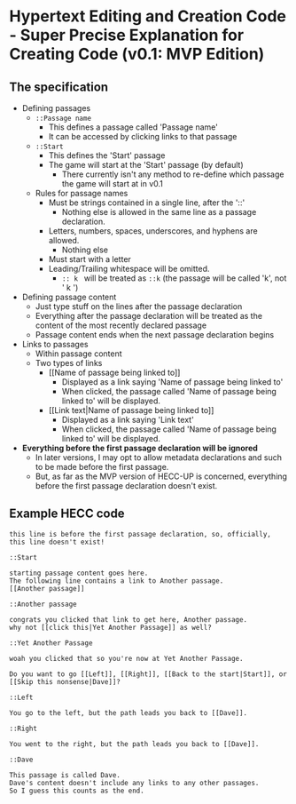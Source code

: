# Hypertext Editing and Creation Code - Super Precise Explanation for Creating Code (v0.1: MVP Edition)

## The specification
* Defining passages
    * `::Passage name`
        * This defines a passage called 'Passage name'
        * It can be accessed by clicking links to that passage
    * `::Start`
        * This defines the 'Start' passage
        * The game will start at the 'Start' passage (by default)
            * There currently isn't any method to re-define which passage the game will start at in v0.1
    * Rules for passage names
        * Must be strings contained in a single line, after the '::'
            * Nothing else is allowed in the same line as a passage declaration.
        * Letters, numbers, spaces, underscores, and hyphens are allowed.
            * Nothing else
        * Must start with a letter
        * Leading/Trailing whitespace will be omitted.
            * `:: k ` will be treated as `::k` (the passage will be called 'k', not ' k ')
* Defining passage content
    * Just type stuff on the lines after the passage declaration
    * Everything after the passage declaration will be treated as the content of the most recently declared passage
    * Passage content ends when the next passage declaration begins
* Links to passages
    * Within passage content
    * Two types of links
        * [[Name of passage being linked to]]
            * Displayed as a link saying 'Name of passage being linked to'
            * When clicked, the passage called 'Name of passage being linked to' will be displayed.
        * [[Link text|Name of passage being linked to]]
            * Displayed as a link saying 'Link text'
            * When clicked, the passage called 'Name of passage being linked to' will be displayed.
* **Everything before the first passage declaration will be ignored**
    * In later versions, I may opt to allow metadata declarations and such to be made before the first passage.
    * But, as far as the MVP version of HECC-UP is concerned, everything before the first passage declaration doesn't exist.


## Example HECC code
```
this line is before the first passage declaration, so, officially, this line doesn't exist! 

::Start

starting passage content goes here.
The following line contains a link to Another passage.
[[Another passage]]

::Another passage

congrats you clicked that link to get here, Another passage.
why not [[click this|Yet Another Passage]] as well?

::Yet Another Passage

woah you clicked that so you're now at Yet Another Passage.

Do you want to go [[Left]], [[Right]], [[Back to the start|Start]], or [[Skip this nonsense|Dave]]?

::Left

You go to the left, but the path leads you back to [[Dave]].

::Right

You went to the right, but the path leads you back to [[Dave]].

::Dave

This passage is called Dave.
Dave's content doesn't include any links to any other passages.
So I guess this counts as the end.
```